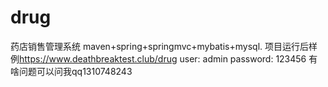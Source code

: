 # drug
药店销售管理系统
maven+spring+springmvc+mybatis+mysql.
项目运行后样例<https://www.deathbreaktest.club/drug>
user: admin password: 123456
有啥问题可以问我qq1310748243

